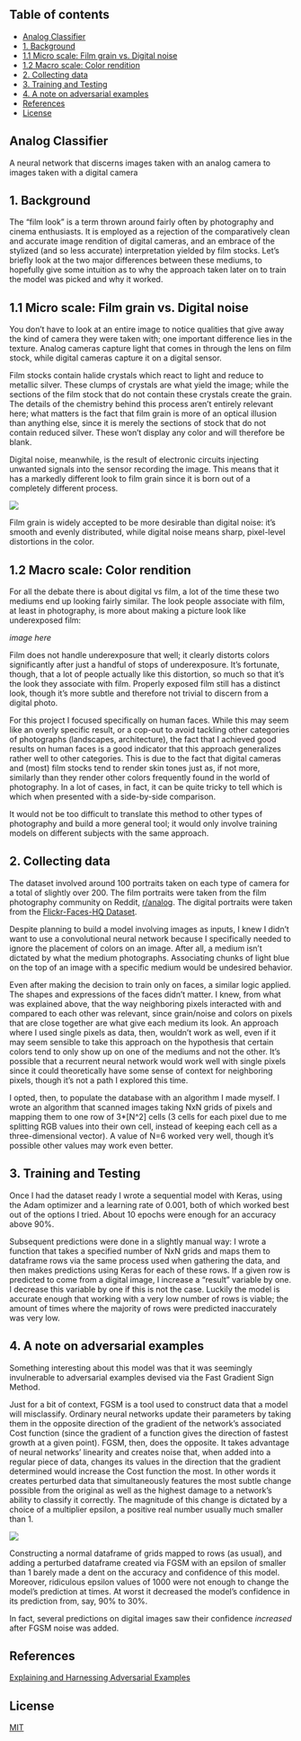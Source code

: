 ## Table of contents

- [Analog Classifier](#analog-classifier)
- [1. Background](#1-background)
- [1.1 Micro scale: Film grain vs. Digital noise](#11-micro-scale--film-grain-vs-digital-noise)
- [1.2 Macro scale: Color rendition](#12-macro-scale--color-rendition)
- [2. Collecting data](#2-collecting-data)
- [3. Training and Testing](#3-training-and-testing)
- [4. A note on adversarial examples](#4-a-note-on-adversarial-examples)
- [References](#references)
- [License](#license)


## Analog Classifier

A neural network that discerns images taken with an analog camera to images taken with a digital camera

## 1. Background
The “film look” is a term thrown around fairly often by photography and cinema enthusiasts. It is employed as a rejection of the comparatively clean and accurate image rendition of digital cameras, and an embrace of the stylized (and so less accurate) interpretation yielded by film stocks.
Let’s briefly look at the two major differences between these mediums, to hopefully give some intuition as to why the approach taken later on to train the model was picked and why it worked.

## 1.1 Micro scale: Film grain vs. Digital noise

You don’t have to look at an entire image to notice qualities that give away the kind of camera they were taken with; one important difference lies in the texture. Analog cameras capture light that comes in through the lens on film stock, while digital cameras capture it on a digital sensor.

Film stocks contain halide crystals which react to light and reduce to metallic silver. These clumps of crystals are what yield the image; while the sections of the film stock that do not contain these crystals create the grain. The details of the chemistry behind this process aren’t entirely relevant here; what matters is the fact that film grain is more of an optical illusion than anything else, since it is merely the sections of stock that do not contain reduced silver. These won’t display any color and will therefore be blank. 

Digital noise, meanwhile, is the result of electronic circuits injecting unwanted signals into the sensor recording the image. This means that it has a markedly different look to film grain since it is born out of a completely different process. 

![](https://i.stack.imgur.com/e7lqN.png)

Film grain is widely accepted to be more desirable than digital noise: it’s smooth and evenly distributed, while digital noise means sharp, pixel-level distortions in the color.

## 1.2 Macro scale: Color rendition

For all the debate there is about digital vs film, a lot of the time these two mediums end up looking fairly similar. The look people associate with film, at least in photography, is more about making a picture look like underexposed film:

_image here_

Film does not handle underexposure that well; it clearly distorts colors significantly after just a handful of stops of underexposure. It’s fortunate, though, that a lot of people actually like this distortion, so much so that it’s the look they associate with film. Properly exposed film still has a distinct look, though it’s more subtle and therefore not trivial to discern from a digital photo.

For this project I focused specifically on human faces. While this may seem like an overly specific result, or a cop-out to avoid tackling other categories of photographs (landscapes, architecture), the fact that I achieved good results on human faces is a good indicator that this approach generalizes rather well to other categories. This is due to the fact that digital cameras and (most) film stocks tend to render skin tones just as, if not more, similarly than they render other colors frequently found in the world of photography. In a lot of cases, in fact, it can be quite tricky to tell which is which when presented with a side-by-side comparison.



It would not be too difficult to translate this method to other types of photography and build a more general tool; it would only involve training models on different subjects with the same approach.

## 2. Collecting data

The dataset involved around 100 portraits taken on each type of camera for a total of slightly over 200. The film portraits were taken from the film photography community on Reddit, [r/analog](https://reddit.com/r/analog). The digital portraits were taken from the [Flickr-Faces-HQ Dataset](https://github.com/NVlabs/ffhq-dataset).

Despite planning to build a model involving images as inputs, I knew I didn’t want to use a convolutional neural network because I specifically needed to ignore the placement of colors on an image. After all, a medium isn’t dictated by what the medium photographs. Associating chunks of light blue on the top of an image with a specific medium would be undesired behavior. 

Even after making the decision to train only on faces, a similar logic applied. The shapes and expressions of the faces didn’t matter. I knew, from what was explained above, that the way neighboring pixels interacted with and compared to each other was relevant, since grain/noise and colors on pixels that are close together are what give each medium its look. An approach where I used single pixels as data, then, wouldn’t work as well, even if it may seem sensible to take this approach on the hypothesis that certain colors tend to only show up on one of the mediums and not the other. It’s possible that a recurrent neural network would work well with single pixels since it could theoretically have some sense of context for neighboring pixels, though it’s not a path I explored this time.

I opted, then, to populate the database with an algorithm I made myself. I wrote an algorithm that scanned images taking NxN grids of pixels and mapping them to one row of 3*[N^2] cells (3 cells for each pixel due to me splitting RGB values into their own cell, instead of keeping each cell as a three-dimensional vector). A value of N=6 worked very well, though it’s possible other values may work even better.

## 3. Training and Testing

Once I had the dataset ready I wrote a sequential model with Keras, using the Adam optimizer and a learning rate of 0.001, both of which worked best out of the options I tried. About 10 epochs were enough for an accuracy above 90%.

Subsequent predictions were done in a slightly manual way: I wrote a function that takes a specified number of NxN grids and maps them to dataframe rows via the same process used when gathering the data, and then makes predictions using Keras for each of these rows. If a given row is predicted to come from a digital image, I increase a “result” variable by one. I decrease this variable by one if this is not the case. Luckily the model is accurate enough that working with a very low number of rows is viable; the amount of times where the majority of rows were predicted inaccurately was very low.

## 4. A note on adversarial examples

Something interesting about this model was that it was seemingly invulnerable to adversarial examples devised via the Fast Gradient Sign Method.

Just for a bit of context, FGSM is a tool used to construct data that a model will misclassify. Ordinary neural networks update their parameters by taking them in the opposite direction of the gradient of the network’s associated Cost function (since the gradient of a function gives the direction of fastest growth at a given point). FGSM, then, does the opposite. It takes advantage of neural networks’ linearity and creates noise that, when added into a regular piece of data, changes its values in the direction that the gradient determined would increase the Cost function the most. In other words it creates perturbed data that simultaneously features the most subtle change possible from the original as well as the highest damage to a network’s ability to classify it correctly. The magnitude of this change is dictated by a choice of a multiplier epsilon, a positive real number usually much smaller than 1.

![](https://www.tensorflow.org/tutorials/generative/images/adversarial_example.png)

Constructing a normal dataframe of grids mapped to rows (as usual), and adding a perturbed dataframe created via FGSM with an epsilon of smaller than 1 barely made a dent on the accuracy and confidence of this model. Moreover, ridiculous epsilon values of 1000 were not enough to change the model’s prediction at times. At worst it decreased the model’s confidence in its prediction from, say, 90% to 30%.

In fact, several predictions on digital images saw their confidence _increased_ after FGSM noise was added.

## References

[Explaining and Harnessing Adversarial Examples](https://arxiv.org/abs/1412.6572)



## License
[MIT](https://choosealicense.com/licenses/mit/)
